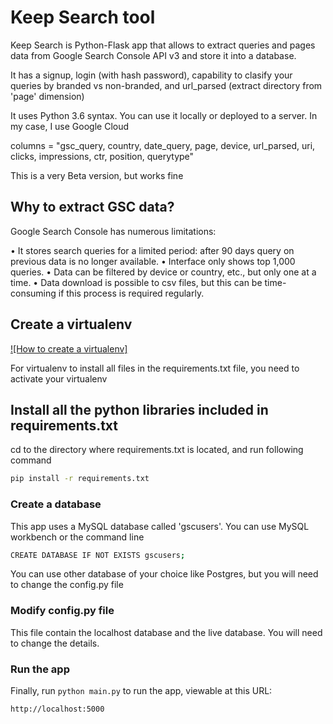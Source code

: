 # Keep Search tool

Keep Search is Python-Flask app that allows to extract queries and pages data from Google Search Console API v3 and store it into a database. 

It has a signup, login (with hash password), capability to clasify your queries by branded vs non-branded, and url_parsed (extract directory from 'page' dimension)

It uses Python 3.6 syntax. You can use it locally or deployed to a server. In my case, I use Google Cloud

columns = "gsc_query, country, date_query, page, device, url_parsed, uri, clicks, impressions, ctr, position, querytype"

This is a very Beta version, but works fine 

## Why to extract GSC data?

Google Search Console has numerous limitations:

•	It stores search queries for a limited period: after 90 days query on previous data is no longer available. 
•	Interface only shows top 1,000 queries.
•	Data can be filtered by device or country, etc., but only one at a time. 
•	Data download is possible to csv files, but this can be time-consuming if this process is required regularly.


## Create a virtualenv

[![How to create a virtualenv]](http://docs.python-guide.org/en/latest/dev/virtualenvs/)

For virtualenv to install all files in the requirements.txt file, you need to activate your virtualenv

## Install all the python libraries included in requirements.txt

cd to the directory where requirements.txt is located, and run following command

```bash
pip install -r requirements.txt
```


### Create a database

This app uses a MySQL database called 'gscusers'. You can use MySQL workbench or the command line

```bash
CREATE DATABASE IF NOT EXISTS gscusers;
```

You can use other database of your choice like Postgres, but you will need to change the config.py file

### Modify config.py file

This file contain the localhost database and the live database. You will need to change the details.


### Run the app

Finally, run `python main.py` to run the app, viewable at this URL:

```
http://localhost:5000
```

